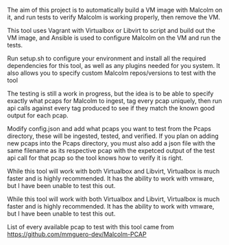 The aim of this project is to automatically build a VM image with Malcolm on it, and run tests to verify Malcolm is working properly, then remove the VM.

This tool uses Vagrant with Virtualbox or Libvirt to script and build out the VM image, and Ansible is used to configure Malcolm on the VM and run the tests.

Run setup.sh to configure your environment and install all the required dependencies for this tool, as well as any plugins needed for you system. It also allows you to specify custom Malcolm repos/versions to test with the tool

The testing is still a work in progress, but the idea is to be able to specify exactly what pcaps for Malcolm to ingest, tag every pcap uniquely, then run api calls against every tag produced to see if they match the known good output for each pcap.

Modify config.json and add what pcaps you want to test from the Pcaps directory, these will be ingested, tested, and verified. If you plan on adding new pcaps into the Pcaps directory, you must also add a json file with the same filename as its respective pcap with the expetced output of the test api call for that pcap so the tool knows how to verify it is right.

While this tool will work with both Virtualbox and Libvirt, Virtualbox is much faster and is highly recommended. It has the ability to work with vmware, but I have been unable to test this out.

While this tool will work with both Virtualbox and Libvirt, Virtualbox is much faster and is highly recommended. It has the ability to work with vmware, but I have been unable to test this out.

List of every available pcap to test with this tool came from https://github.com/mmguero-dev/Malcolm-PCAP
